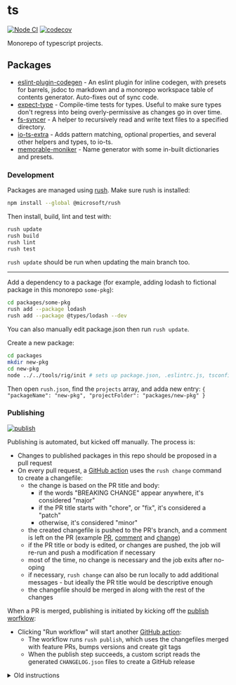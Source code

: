 # ts

[![Node CI](https://github.com/mmkal/ts/workflows/Node%20CI/badge.svg)](https://github.com/mmkal/ts/actions?query=workflow%3A%22Node+CI%22)
[![codecov](https://codecov.io/gh/mmkal/ts/branch/main/graph/badge.svg)](https://codecov.io/gh/mmkal/ts)

Monorepo of typescript projects.

## Packages

<!-- codegen:start {preset: monorepoTOC, sort: package.name} -->
- [eslint-plugin-codegen](https://github.com/mmkal/ts/tree/main/packages/eslint-plugin-codegen#readme) - An eslint plugin for inline codegen, with presets for barrels, jsdoc to markdown and a monorepo workspace table of contents generator. Auto-fixes out of sync code.
- [expect-type](https://github.com/mmkal/ts/tree/main/packages/expect-type#readme) - Compile-time tests for types. Useful to make sure types don't regress into being overly-permissive as changes go in over time.
- [fs-syncer](./packages/fs-syncer) - A helper to recursively read and write text files to a specified directory.
- [io-ts-extra](https://github.com/mmkal/ts/tree/main/packages/io-ts-extra#readme) - Adds pattern matching, optional properties, and several other helpers and types, to io-ts.
- [memorable-moniker](https://github.com/mmkal/ts/tree/main/packages/memorable-moniker#readme) - Name generator with some in-built dictionaries and presets.
<!-- codegen:end -->

### Development

Packages are managed using [rush](https://rushjs.io/pages/developer/new_developer/). Make sure rush is installed:

```bash
npm install --global @microsoft/rush
```

Then install, build, lint and test with:

```bash
rush update
rush build
rush lint
rush test
```

`rush update` should be run when updating the main branch too.

___

Add a dependency to a package (for example, adding lodash to fictional package in this monorepo `some-pkg`):

```bash
cd packages/some-pkg
rush add --package lodash
rush add --package @types/lodash --dev
```

You can also manually edit package.json then run `rush update`.

Create a new package:

```bash
cd packages
mkdir new-pkg
cd new-pkg
node ../../tools/rig/init # sets up package.json, .eslintrc.js, tsconfig.json, jest.config.js
```

<!-- todo: make this step unnecessary -->
Then open `rush.json`, find the `projects` array, and adda new entry: `{ "packageName": "new-pkg", "projectFolder": "packages/new-pkg" }`

### Publishing 
[![publish](https://github.com/mmkal/ts/workflows/publish/badge.svg)](https://github.com/mmkal/ts/actions?query=workflow%3Apublish)

Publishing is automated, but kicked off manually. The process is:

- Changes to published packages in this repo should be proposed in a pull request
- On every pull request, a [GitHub action](./.github/workflows/changes.yml) uses the `rush change` command to create a changefile:
  - the change is based on the PR title and body:
    - if the words "BREAKING CHANGE" appear anywhere, it's considered "major"
    - if the PR title starts with "chore", or "fix", it's considered a "patch"
    - otherwise, it's considered "minor"
  - the created changefile is pushed to the PR's branch, and a comment is left on the PR (example [PR](https://github.com/mmkal/ts/pull/166), [comment](https://github.com/mmkal/ts/pull/166#issuecomment-694554963) and [change](https://github.com/mmkal/ts/commit/8d8c442fdd54dc6732bf56e9a074afea58dc8303))
  - if the PR title or body is edited, or changes are pushed, the job will re-run and push a modification if necessary
  - most of the time, no change is necessary and the job exits after no-oping
  - if necessary, `rush change` can also be run locally to add additional messages - but ideally the PR title would be descriptive enough
  - the changefile should be merged in along with the rest of the changes

When a PR is merged, publishing is initiated by kicking off the [publish worfklow](https://github.com/mmkal/ts/actions?query=workflow%3Apublish):

- Clicking "Run workflow" will start another [GitHub action](./.github/workflows/publish.yml):
  - The workflow runs `rush publish`, which uses the changefiles merged with feature PRs, bumps versions and create git tags
  - When the publish step succeeds, a custom script reads the generated `CHANGELOG.json` files to create a GitHub release

<details>
<summary>Old instructions</summary>

Links to trees with previous iteration of publish instructions:

- For creating canary releases: https://github.com/mmkal/ts/tree/fc5f2dd50a04439573bcfb1f4b7bf0cad59c1c59
- For publishing to GitHub Packages' npm registry: https://github.com/mmkal/ts/tree/56bed6ba6c3fa7eca06c9f73adf104438e9b0f8a

</details>
